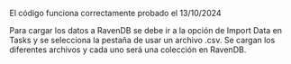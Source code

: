 El código funciona correctamente probado el 13/10/2024

Para cargar los datos a RavenDB se debe ir a la opción de Import Data en Tasks y se selecciona la pestaña de usar un archivo .csv. Se cargan los diferentes archivos y cada uno será una colección en RavenDB.
